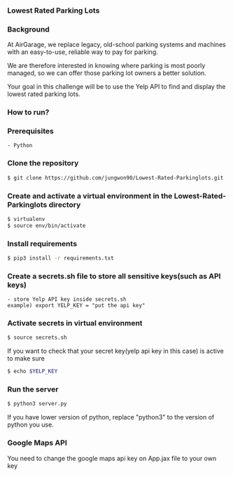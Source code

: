 ### Lowest Rated Parking Lots

### Background
At AirGarage, we replace legacy, old-school parking systems and machines with an easy-to-use, reliable way to pay for parking. 

We are therefore interested in knowing where parking is most poorly managed, so we can offer those parking lot owners a better solution.

Your goal in this challenge will be to use the Yelp API to find and display the lowest rated parking lots.


### How to run?

### Prerequisites
    - Python

### Clone the repository
```sh
$ git clone https://github.com/jungwon90/Lowest-Rated-Parkinglots.git
```
    
### Create and activate a virtual environment in the Lowest-Rated-Parkinglots directory
```sh
$ virtualenv
$ source env/bin/activate
```

### Install requirements
```sh
$ pip3 install -r requirements.txt
```

### Create a secrets.sh file to store all sensitive keys(such as API keys)
    - store Yelp API key inside secrets.sh
    example) export YELP_KEY = "put the api key"

### Activate secrets in virtual environment
```sh
$ source secrets.sh
```

If you want to check that your secret key(yelp api key in this case) is active to make sure
```sh
$ echo $YELP_KEY
```

### Run the server
```sh
$ python3 server.py
```

If you have lower version of python, replace "python3" to the version of python you use.


### Google Maps API
 You need to change the google maps api key on App.jax file to your own key